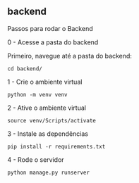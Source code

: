 ## backend

Passos para rodar o Backend

0 - Acesse a pasta do backend

Primeiro, navegue até a pasta do backend:
```
cd backend/
```

1 - Crie o ambiente virtual
```
python -m venv venv
```

2 - Ative o ambiente virtual
```
source venv/Scripts/activate
```

3 - Instale as dependências
```
pip install -r requirements.txt
```

4 - Rode o servidor
```
python manage.py runserver
```
